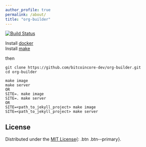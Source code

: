 ```yaml
---
author_profile: true
permalink: /about/
title: "org-builder"
---
```


<html>
<head>
  <link rel="stylesheet" href="/assets/css/main.css">
</head>
</html>

[![Build Status](https://travis-ci.org/bitcoincore-dev/org-builder.svg?branch=master)](https://travis-ci.org/bitcoincore-dev/org-builder)


Install [docker](https://docs.docker.com/get-docker/)	
Install [make](https://www.gnu.org/software/make/)


then

```
git clone https://github.com/bitcoincore-dev/org-builder.git
cd org-builder

make image
make server
OR
SITE=. make image
SITE=. make server
OR
SITE=<path_to_jekyll_project> make image
SITE=<path_to_jekyll_project> make server
```

## License

Distributed under the [MIT License](https://raw.githubusercontent.com/RandyMcMillan/pages-gem/master/LICENSE){: .btn .btn--primary}.
